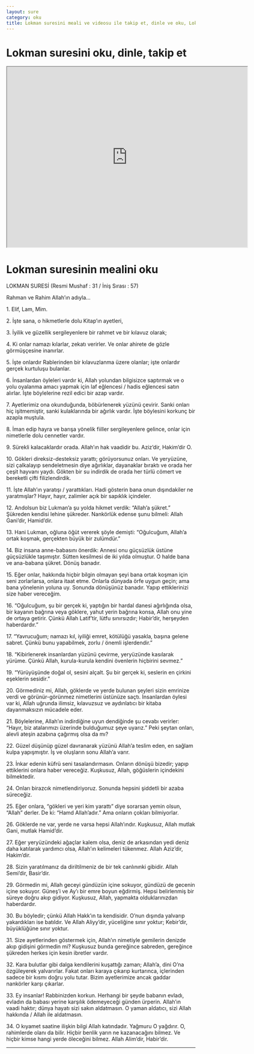 ```yaml
---
layout: sure
category: oku
title: Lokman suresini meali ve videosu ile takip et, dinle ve oku, Lokman dinle, Lokman meali.
---
```


<div class="container">
  <div class="row">
    <div class="col-lg-12">
      <h1>Lokman suresini oku, dinle, takip et</h1>
      <div class="div-youtube-embed">
        <iframe width="640" height="480" src="https://www.youtube.com/embed/">frameborder="0" allowfullscreen></iframe>
      </div>
    </div>
  </div>

  <div class="row">
    <div class="col-lg-12">
      <h1>Lokman suresinin mealini oku</h1>
      <div><p></p><p></p><p>LOKMAN SURESİ (Resmi Mushaf : 31 / İniş Sırası : 57)</p><p>Rahman ve Rahim Allah’ın adıyla…</p><p></p><p></p><p>1. Elif, Lam, Mim.</p><p></p><p></p><p>2. İşte sana, o hikmetlerle dolu Kitap’ın ayetleri,</p><p></p><p></p><p>3. İyilik ve güzellik sergileyenlere bir rahmet ve bir kılavuz olarak;</p><p></p><p></p><p>4. Ki onlar namazı kılarlar, zekatı verirler. Ve onlar ahirete de gözle görmüşçesine inanırlar.</p><p></p><p></p><p>5. İşte onlardır Rablerinden bir kılavuzlanma üzere olanlar; işte onlardır gerçek kurtuluşu bulanlar.</p><p></p><p></p><p>6. İnsanlardan öyleleri vardır ki, Allah yolundan bilgisizce saptırmak ve o yolu oyalanma amacı yapmak için laf eğlencesi / hadis eğlencesi satın alırlar. İşte böylelerine rezil edici bir azap vardır.</p><p></p><p></p><p>7. Ayetlerimiz ona okunduğunda, böbürlenerek yüzünü çevirir. Sanki onları hiç işitmemiştir, sanki kulaklarında bir ağırlık vardır. İşte böylesini korkunç bir azapla muştula.</p><p></p><p></p><p>8. İman edip hayra ve barışa yönelik fiiller sergileyenlere gelince, onlar için nimetlerle dolu cennetler vardır.</p><p></p><p></p><p>9. Sürekli kalacaklardır orada. Allah’ın hak vaadidir bu. Aziz’dir, Hakim’dir O.</p><p></p><p></p><p>10. Gökleri direksiz-desteksiz yarattı; görüyorsunuz onları. Ve yeryüzüne, sizi çalkalayıp sendeletmesin diye ağırlıklar, dayanaklar bıraktı ve orada her çeşit hayvanı yaydı. Gökten bir su indirdik de orada her türlü cömert ve bereketli çifti filizlendirdik.</p><p></p><p></p><p>11. İşte Allah’ın yaratışı / yarattıkları. Hadi gösterin bana onun dışındakiler ne yaratmışlar? Hayır, hayır, zalimler açık bir sapıklık içindeler.</p><p></p><p></p><p>12. Andolsun biz Lukman’a şu yolda hikmet verdik: “Allah’a şükret.” Şükreden kendisi lehine şükreder. Nankörlük edense şunu bilmeli: Allah Gani’dir, Hamid’dir.</p><p></p><p></p><p>13. Hani Lukman, oğluna öğüt vererek şöyle demişti: “Oğulcuğum, Allah’a ortak koşmak, gerçekten büyük bir zulümdür.”</p><p></p><p></p><p>14. Biz insana anne-babasını önerdik: Annesi onu güçsüzlük üstüne güçsüzlükle taşımıştır. Sütten kesilmesi de iki yılda olmuştur. O halde bana ve ana-babana şükret. Dönüş banadır.</p><p></p><p></p><p>15. Eğer onlar, hakkında hiçbir bilgin olmayan şeyi bana ortak koşman için seni zorlarlarsa, onlara itaat etme. Onlarla dünyada örfe uygun geçin; ama bana yönelenin yoluna uy. Sonunda dönüşünüz banadır. Yapıp ettiklerinizi size haber vereceğim.</p><p></p><p></p><p>16. “Oğulcuğum, şu bir gerçek ki, yaptığın bir hardal danesi ağırlığında olsa, bir kayanın bağrına veya göklere, yahut yerin bağrına konsa, Allah onu yine de ortaya getirir. Çünkü Allah Latif’tir, lütfu sınırsızdır; Habir’dir, herşeyden haberdardır.”</p><p></p><p></p><p>17. “Yavrucuğum; namazı kıl, iyiliği emret, kötülüğü yasakla, başına gelene sabret. Çünkü bunu yapabilmek, zorlu / önemli işlerdendir.”</p><p></p><p></p><p>18. “Kibirlenerek insanlardan yüzünü çevirme, yeryüzünde kasılarak yürüme. Çünkü Allah, kurula-kurula kendini övenlerin hiçbirini sevmez.”</p><p></p><p></p><p>19. “Yürüyüşünde doğal ol, sesini alçalt. Şu bir gerçek ki, seslerin en çirkini eşeklerin sesidir.”</p><p></p><p></p><p>20. Görmediniz mi, Allah, göklerde ve yerde bulunan şeyleri sizin emrinize verdi ve görünür-görünmez nimetlerini üstünüze saçtı. İnsanlardan öylesi var ki, Allah uğrunda ilimsiz, kılavuzsuz ve aydınlatıcı bir kitaba dayanmaksızın mücadele eder.</p><p></p><p></p><p>21. Böylelerine, Allah’ın indirdiğine uyun dendiğinde şu cevabı verirler: “Hayır, biz atalarımızı üzerinde bulduğumuz şeye uyarız.” Peki şeytan onları, alevli ateşin azabına çağırmış olsa da mı?</p><p></p><p></p><p>22. Güzel düşünüp güzel davranarak yüzünü Allah’a teslim eden, en sağlam kulpa yapışmıştır. İş ve oluşların sonu Allah’a varır.</p><p></p><p></p><p>23. İnkar edenin küfrü seni tasalandırmasın. Onların dönüşü bizedir; yapıp ettiklerini onlara haber vereceğiz. Kuşkusuz, Allah, göğüslerin içindekini bilmektedir.</p><p></p><p></p><p>24. Onları birazcık nimetlendiriyoruz. Sonunda hepsini şiddetli bir azaba süreceğiz.</p><p></p><p></p><p>25. Eğer onlara, “gökleri ve yeri kim yarattı” diye sorarsan yemin olsun, “Allah” derler. De ki: “Hamd Allah’adır.” Ama onların çokları bilmiyorlar.</p><p></p><p></p><p>26. Göklerde ne var, yerde ne varsa hepsi Allah’ındır. Kuşkusuz, Allah mutlak Gani, mutlak Hamid’dir.</p><p></p><p></p><p>27. Eğer yeryüzündeki ağaçlar kalem olsa, deniz de arkasından yedi deniz daha katılarak yardımcı olsa, Allah’ın kelimeleri tükenmez. Allah Aziz’dir, Hakim’dir.</p><p></p><p></p><p>28. Sizin yaratılmanız da diriltilmeniz de bir tek canlınınki gibidir. Allah Semi’dir, Basir’dir.</p><p></p><p></p><p>29. Görmedin mi, Allah geceyi gündüzün içine sokuyor, gündüzü de gecenin içine sokuyor. Güneş’i ve Ay’ı bir emre boyun eğdirmiş. Hepsi belirlenmiş bir süreye doğru akıp gidiyor. Kuşkusuz, Allah, yapmakta olduklarınızdan haberdardır.</p><p></p><p></p><p>30. Bu böyledir; çünkü Allah Hakk’ın ta kendisidir. O’nun dışında yalvarıp yakardıkları ise batıldır. Ve Allah Aliyy’dir, yüceliğine sınır yoktur; Kebir’dir, büyüklüğüne sınır yoktur.</p><p></p><p></p><p>31. Size ayetlerinden göstermek için, Allah’ın nimetiyle gemilerin denizde akıp gidişini görmedin mi? Kuşkusuz bunda gereğince sabreden, gereğince şükreden herkes için kesin ibretler vardır.</p><p></p><p></p><p>32. Kara bulutlar gibi dalga kendilerini kuşattığı zaman; Allah’a, dini O’na özgüleyerek yalvarırlar. Fakat onları karaya çıkarıp kurtarınca, içlerinden sadece bir kısmı doğru yolu tutar. Bizim ayetlerimize ancak gaddar nankörler karşı çıkarlar.</p><p></p><p></p><p>33. Ey insanlar! Rabbinizden korkun. Herhangi bir şeyde babanın evladı, evladın da babası yerine karşılık ödemeyeceği günden ürperin. Allah’ın vaadi haktır; dünya hayatı sizi sakın aldatmasın. O yaman aldatıcı, sizi Allah hakkında / Allah ile aldatmasın.</p><p></p><p></p><p>34. O kıyamet saatine ilişkin bilgi Allah katındadır. Yağmuru O yağdırır. O, rahimlerde olanı da bilir. Hiçbir benlik yarın ne kazanacağını bilmez. Ve hiçbir kimse hangi yerde öleceğini bilmez. Allah Alim’dir, Habir’dir.</p><p></p><p></p></div>
    </div>
  </div>
</div>
<hr />